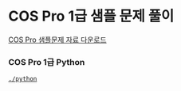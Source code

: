 # COS Pro 1급 샘플 문제 풀이
[COS Pro 샘플문제 자료 다운로드](https://www.ybmit.com/cos_pro/cos_pro_r_test.jsp)  

### COS Pro 1급 Python
[`./python`](./python)  